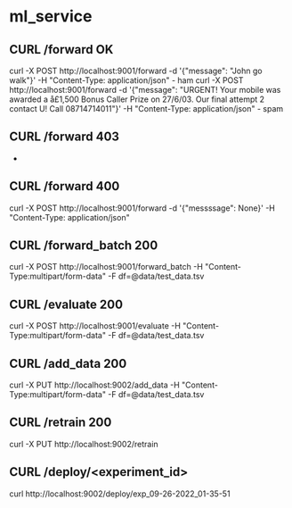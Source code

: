 # ml_service

## CURL /forward OK
curl -X POST http://localhost:9001/forward -d '{"message": "John go walk"}' -H "Content-Type: application/json" - ham
curl -X POST http://localhost:9001/forward -d '{"message": "URGENT! Your mobile was awarded a å£1,500 Bonus Caller Prize on 27/6/03. Our final attempt 2 contact U! Call 08714714011"}' -H "Content-Type: application/json" - spam
## CURL /forward 403
-

## CURL /forward 400
curl -X POST http://localhost:9001/forward -d '{"messssage": None}' -H "Content-Type: application/json"

## CURL /forward_batch 200
curl -X POST http://localhost:9001/forward_batch -H "Content-Type:multipart/form-data" -F df=@data/test_data.tsv

## CURL /evaluate 200
curl -X POST http://localhost:9001/evaluate -H "Content-Type:multipart/form-data" -F df=@data/test_data.tsv

## CURL /add_data 200
curl -X PUT http://localhost:9002/add_data -H "Content-Type:multipart/form-data" -F df=@data/test_data.tsv

## CURL /retrain 200
curl -X PUT http://localhost:9002/retrain

## CURL /deploy/<experiment_id>
curl http://localhost:9002/deploy/exp_09-26-2022_01-35-51